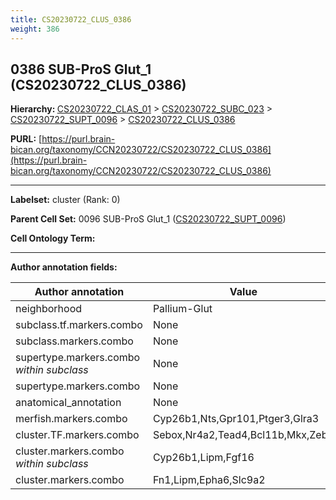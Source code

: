 ```yaml
---
title: CS20230722_CLUS_0386
weight: 386
---
```

## 0386 SUB-ProS Glut_1 (CS20230722_CLUS_0386)
<b>Hierarchy: </b>
[CS20230722_CLAS_01](../CS20230722_CLAS_01) >
[CS20230722_SUBC_023](../CS20230722_SUBC_023) >
[CS20230722_SUPT_0096](../CS20230722_SUPT_0096) >
[CS20230722_CLUS_0386](../CS20230722_CLUS_0386)

**PURL:** [https://purl.brain-bican.org/taxonomy/CCN20230722/CS20230722_CLUS_0386](https://purl.brain-bican.org/taxonomy/CCN20230722/CS20230722_CLUS_0386)

---


**Labelset:** cluster (Rank: 0)

**Parent Cell Set:** 0096 SUB-ProS Glut_1 ([CS20230722_SUPT_0096](../CS20230722_SUPT_0096))



**Cell Ontology Term:** 

[MARKER GENES.]: #


---

[TRANSFERRED ANNOTATIONS.]: #


[AUTHOR ANNOTATION FIELDS.]: #


**Author annotation fields:**

| Author annotation | Value |
|-------------------|-------|
|neighborhood|Pallium-Glut|
|subclass.tf.markers.combo|None|
|subclass.markers.combo|None|
|supertype.markers.combo _within subclass_|None|
|supertype.markers.combo|None|
|anatomical_annotation|None|
|merfish.markers.combo|Cyp26b1,Nts,Gpr101,Ptger3,Glra3|
|cluster.TF.markers.combo|Sebox,Nr4a2,Tead4,Bcl11b,Mkx,Zeb2|
|cluster.markers.combo _within subclass_|Cyp26b1,Lipm,Fgf16|
|cluster.markers.combo|Fn1,Lipm,Epha6,Slc9a2|
